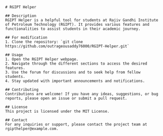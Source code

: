     
    # RGIPT Helper

    ## Description
    RGIPT Helper is a helpful tool for students at Rajiv Gandhi Institute of Petroleum Technology (RGIPT). It provides various features and functionalities to assist students in their academic journey.

    ## For modification
    1. Clone the repository: `git clone https://github.com/outrageousaddy76000/RGIPT-Helper.git`

    ## Usage
    1. Open the RGIPT Helper webpage.
    2. Navigate through the different sections to access the desired features.
    3. Use the forum for discussions and to seek help from fellow students.
    4. Stay updated with important announcements and notifications.

    ## Contributing
    Contributions are welcome! If you have any ideas, suggestions, or bug reports, please open an issue or submit a pull request.

    ## License
    This project is licensed under the MIT License.

    ## Contact
    For any inquiries or support, please contact the project team at rgipthelper@example.com.